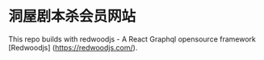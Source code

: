 # 洞屋剧本杀会员网站

This repo builds with redwoodjs - A React Graphql opensource framework [Redwoodjs] (https://redwoodjs.com/).
